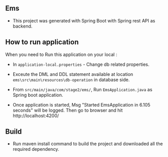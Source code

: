 ## Ems
 - This project was generated with Spring Boot with Spring rest API as backend.

## How to run application

 When you need to Run this application on your local :

 - In `application-local.properties` - Change db related properties.

 - Exceute the DML and DDL statement available at location `ems\src\main\resources\db-operation` in database side.

 - From `src/main/java/com/stage2/ems/`, Run `EmsApplication.java` as Spring boot application.

 - Once application is started, Msg "Started EmsApplication in 6.105 seconds" will be logged. Then go to browser and hit http://localhost:4200/

## Build
  - Run maven install command to build the project and downloaded all the required dependency.
